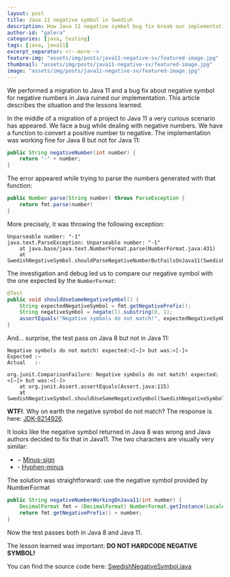 ```yaml
---
layout: post
title: Java 11 negative symbol in Swedish
description: How Java 11 negative symbol bug fix break our implementation
author-id: "galera"
categories: [java, testing]
tags: [java, java11]
excerpt_separator: <!--more-->
feature-img: "assets/img/posts/java11-negative-sv/featured-image.jpg"
thumbnail: "assets/img/posts/java11-negative-sv/featured-image.jpg"
image: "assets/img/posts/java11-negative-sv/featured-image.jpg"
---
```


We performed a migration to Java 11 and a bug fix about negative symbol for negative numbers in Java ruined our implementation. This article describes the situation and the lessons learned.

<p><!--more--></p>

In the middle of a migration of a project to Java 11 a very curious scenario has appeared. We face a bug while dealing with negative numbers. We have a function to convert a positive number to negative. The implementation was working fine for Java 8 but not for Java 11:

```java
public String negativeNumber(int number) {
    return "-" + number;
}
```

The error appeared while trying to parse the numbers generated with that function:

```java
public Number parse(String number) throws ParseException {
    return fmt.parse(number)
}
```

More precisely, it was throwing the following exception:

```
Unparseable number: "-1"
java.text.ParseException: Unparseable number: "-1"
	at java.base/java.text.NumberFormat.parse(NumberFormat.java:431)
	at SwedishNegativeSymbol.shouldParseNegativeNumberButFailsOnJava11(SwedishNegativeSymbol.java:23)
```

The investigation and debug led us to compare our negative symbol with the one expected by the `NumberFormat`:

```java
@Test
public void shouldUseSameNegativeSymbol() {
    String expectedNegativeSymbol = fmt.getNegativePrefix();
    String negativeSymbol = negate(1).substring(0, 1);
    assertEquals("Negative symbols do not match!", expectedNegativeSymbol, negativeSymbol);
}
```

And... surprise, the test pass on Java 8 but not in Java 11:

```
Negative symbols do not match! expected:<[−]> but was:<[-]>
Expected :−
Actual   :-

org.junit.ComparisonFailure: Negative symbols do not match! expected:<[−]> but was:<[-]>
	at org.junit.Assert.assertEquals(Assert.java:115)
	at SwedishNegativeSymbol.shouldUseSameNegativeSymbol(SwedishNegativeSymbol.java:35)
```

<b>WTF!</b>. Why on earth the negative symbol do not match? The response is here: <a href="https://bugs.openjdk.java.net/browse/JDK-8214926">JDK-8214926</a>. 

It looks like the negative symbol returned in Java 8 was wrong and Java authors decided to fix that in Java11. The two characters are visually very similar:

- &#8722; <a href="https://unicode-table.com/en/2212/">Minus-sign</a>
- &#45; <a href="https://unicode-table.com/en/002D/">Hyphen-minus</a>

The solution was straightforward: use the negative symbol provided by NumberFormat

```java
public String negativeNumberWorkingOnJava11(int number) {
    DecimalFormat fmt = (DecimalFormat) NumberFormat.getInstance(Locale.forLanguageTag("se-sv"));
    return fmt.getNegativePrefix() + number;
}
```

Now the test passes both in Java 8 and Java 11. 

The lesson learned was important: <b>DO NOT HARDCODE NEGATIVE SYMBOL!</b>

You can find the source code here: <a href="https://github.com/adriangalera/java-sandbox/blob/master/src/test/java/SwedishNegativeSymbol.java">SwedishNegativeSymbol.java</a>